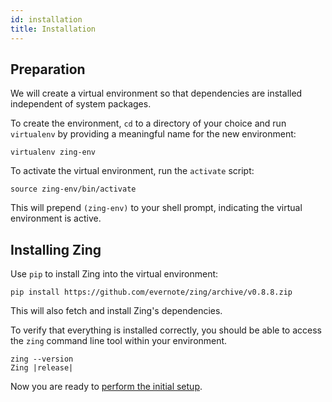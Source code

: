 ```yaml
---
id: installation
title: Installation
---
```


## Preparation

We will create a virtual environment so that dependencies are installed
independent of system packages.

To create the environment, `cd` to a directory of your choice and run
`virtualenv` by providing a meaningful name for the new environment:

```shell
virtualenv zing-env
```

To activate the virtual environment, run the `activate` script:

```shell
source zing-env/bin/activate
```

This will prepend `(zing-env)` to your shell prompt, indicating the virtual
environment is active.


## Installing Zing

Use `pip` to install Zing into the virtual environment:

```shell
pip install https://github.com/evernote/zing/archive/v0.8.8.zip
```

This will also fetch and install Zing's dependencies.

To verify that everything is installed correctly, you should be able to access
the `zing` command line tool within your environment.


```shell
zing --version
Zing |release|
```

Now you are ready to [perform the initial setup](intro-initial-setup.md).
